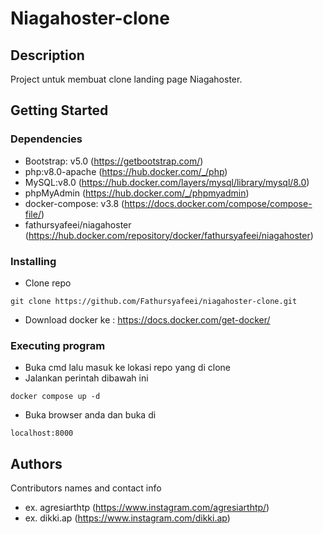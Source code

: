 # Niagahoster-clone


## Description

Project untuk membuat clone landing page Niagahoster.

## Getting Started

### Dependencies

* Bootstrap: v5.0 (https://getbootstrap.com/)
* php:v8.0-apache (https://hub.docker.com/_/php)
* MySQL:v8.0 (https://hub.docker.com/layers/mysql/library/mysql/8.0)
* phpMyAdmin (https://hub.docker.com/_/phpmyadmin)
* docker-compose: v3.8 (https://docs.docker.com/compose/compose-file/)
* fathursyafeei/niagahoster (https://hub.docker.com/repository/docker/fathursyafeei/niagahoster)

### Installing

* Clone repo
```
git clone https://github.com/Fathursyafeei/niagahoster-clone.git
```
* Download docker ke : https://docs.docker.com/get-docker/

### Executing program
* Buka cmd lalu masuk ke lokasi repo yang di clone
* Jalankan perintah dibawah ini
```
docker compose up -d
```
* Buka browser anda dan buka di 
``` 
localhost:8000
```

## Authors

Contributors names and contact info

* ex. agresiarthtp (https://www.instagram.com/agresiarthtp/)
* ex. dikki.ap (https://www.instagram.com/dikki.ap)

